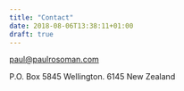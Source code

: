 ```yaml
---
title: "Contact"
date: 2018-08-06T13:38:11+01:00
draft: true
---
```


[paul@paulrosoman.com](mailto:paul@paulrosoman.com)

P.O. Box 5845 Wellington. 6145 New Zealand